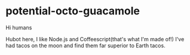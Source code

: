 # potential-octo-guacamole

Hi humans

Hubot here, I like Node.js and Coffeescript(that's what I'm made of!)
I've had tacos on the moon and find them far superior to Earth tacos.
